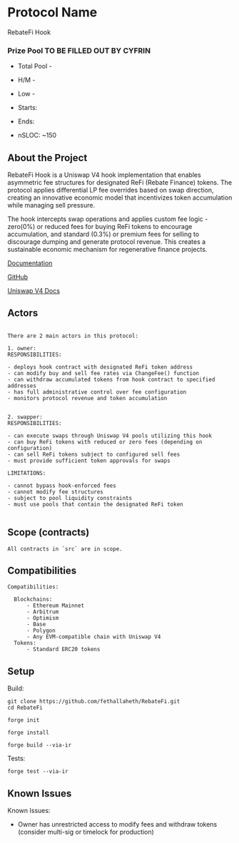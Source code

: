 # Protocol Name

RebateFi Hook

### Prize Pool TO BE FILLED OUT BY CYFRIN

- Total Pool -
- H/M -
- Low -

- Starts:
- Ends:

- nSLOC: ~150

[//]: # (contest-details-open)

## About the Project

RebateFi Hook is a Uniswap V4 hook implementation that enables asymmetric fee structures for designated ReFi (Rebate Finance) tokens. The protocol applies differential LP fee overrides based on swap direction, creating an innovative economic model that incentivizes token accumulation while managing sell pressure.

The hook intercepts swap operations and applies custom fee logic - zero(0%) or reduced fees for buying ReFi tokens to encourage accumulation, and standard (0.3%) or premium fees for selling to discourage dumping and generate protocol revenue. This creates a sustainable economic mechanism for regenerative finance projects.


[Documentation](https://github.com/fethallaheth/RebateFi/blob/main/README.md)

[GitHub](https://github.com/fethallaheth/RebateFi)

[Uniswap V4 Docs](https://docs.uniswap.org/contracts/v4/overview)

## Actors

```

There are 2 main actors in this protocol:

1. owner:
RESPONSIBILITIES:

- deploys hook contract with designated ReFi token address
- can modify buy and sell fee rates via ChangeFee() function
- can withdraw accumulated tokens from hook contract to specified addresses
- has full administrative control over fee configuration
- monitors protocol revenue and token accumulation


2. swapper:
RESPONSIBILITIES:

- can execute swaps through Uniswap V4 pools utilizing this hook
- can buy ReFi tokens with reduced or zero fees (depending on configuration)
- can sell ReFi tokens subject to configured sell fees
- must provide sufficient token approvals for swaps

LIMITATIONS:

- cannot bypass hook-enforced fees
- cannot modify fee structures
- subject to pool liquidity constraints
- must use pools that contain the designated ReFi token


```

[//]: # (contest-details-close)

[//]: # (scope-open)

## Scope (contracts)


```
All contracts in `src` are in scope.

```

## Compatibilities

```
Compatibilities:

  Blockchains:
      - Ethereum Mainnet
      - Arbitrum
      - Optimism
      - Base
      - Polygon
      - Any EVM-compatible chain with Uniswap V4
  Tokens:
      - Standard ERC20 tokens
```



[//]: # (getting-started-open)

## Setup

Build:

```
git clone https://github.com/fethallaheth/RebateFi.git
cd RebateFi

forge init

forge install 

forge build --via-ir

```

Tests:

```
forge test --via-ir

```


[//]: # (known-issues-open)

## Known Issues

Known Issues:

- Owner has unrestricted access to modify fees and withdraw tokens (consider multi-sig or timelock for production)

